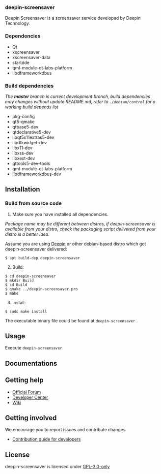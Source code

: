 ### deepin-screensaver

Deepin Screensaver is a screensaver service developed by Deepin Technology.

### Dependencies

  * Qt
  * xscreensaver
  * xscreensaver-data
  * startdde
  * qml-module-qt-labs-platform
  *  libdframeworkdbus

### Build dependencies

_The **master** branch is current development branch, build dependencies may changes without update README.md, refer to `./debian/control` for a working build depends list_

 * pkg-config
 * qt5-qmake
 * qtbase5-dev
 * qtdeclarative5-dev
 * libqt5x11extras5-dev
 * libdtkwidget-dev
 * libx11-dev
 * libxss-dev
 * libxext-dev
 * qttools5-dev-tools
 * qml-module-qt-labs-platform
 *  libdframeworkdbus-dev

## Installation

### Build from source code

1. Make sure you have installed all dependencies.

_Package name may be different between distros, if deepin-screensaver is available from your distro, check the packaging script delivered from your distro is a better idea._

Assume you are using [Deepin](https://distrowatch.com/table.php?distribution=deepin) or other debian-based distro which got deepin-screensaver delivered:

``` shell
$ apt build-dep deepin-screensaver
```

2. Build:
```
$ cd deepin-screensaver
$ mkdir Build
$ cd Build
$ qmake ../deepin-screensaver.pro
$ make
```

3. Install:
```
$ sudo make install
```

The executable binary file could be found at `deepin-screensaver` .

## Usage

Execute `deepin-screensaver` 

## Documentations


## Getting help

 - [Official Forum](https://bbs.deepin.org/)
 - [Developer Center](https://github.com/linuxdeepin/developer-center)
 - [Wiki](https://wiki.deepin.org/)

## Getting involved

We encourage you to report issues and contribute changes

 - [Contribution guide for developers](https://github.com/linuxdeepin/developer-center/wiki/Contribution-Guidelines-for-Developers-en) 

## License

deepin-screensaver is licensed under [ GPL-3.0-only](LICENSE.txt)

